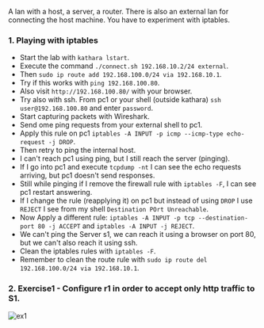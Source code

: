 A lan with a host, a server, a router. There is also an external lan
for connecting the host machine.
You have to experiment with iptables.


### 1. Playing with iptables

- Start the lab with `kathara lstart`.
- Execute the command `./connect.sh 192.168.10.2/24 external`.
- Then `sudo ip route add 192.168.100.0/24 via 192.168.10.1`.
- Try if this works with `ping 192.168.100.80`. 
- Also visit `http://192.168.100.80/` with your browser.
- Try also with ssh. From pc1 or your shell (outside kathara) `ssh user@192.168.100.80` and enter `password`.
- Start capturing packets with Wireshark.
- Send ome ping requests from your external shell to pc1.
- Apply this rule on pc1 `iptables -A INPUT -p icmp --icmp-type echo-request -j DROP`.
- Then retry to ping the internal host.
- I can't reach pc1 using ping, but I still reach the server (pinging).
- If I go into pc1 and execute `tcpdump -nt` I can see the echo requests arriving, but pc1 doesn't send responses.
- Still while pinging if I remove the firewall rule with `iptables -F`, I can see pc1 restart answering.
- If I change the rule (reapplying it) on pc1 but instead of using `DROP` I use `REJECT` I see from my shell `Destination POrt Unreachable`.
- Now Apply a different rule: `iptables -A INPUT -p tcp --destination-port 80 -j ACCEPT` and `iptables -A INPUT -j REJECT`.
- We can't ping the Server s1, we can reach it using a browser on port 80, but we can't also reach it using ssh.
- Clean the iptables rules with `iptables -F`.
- Remember to clean the route rule with `sudo ip route del 192.168.100.0/24 via 192.168.10.1`.

### 2. Exercise1 - Configure r1 in order to accept only http traffic to S1.

![ex1](https://github.com/edoardottt/MSc-CyberSecurity-Sapienza/blob/main/Practical-Network-Defense/tests/lab4/ex1/ex1.png)
